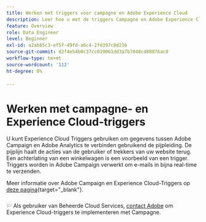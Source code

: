 ```yaml
---
title: Werken met triggers voor campagne en Adobe Experience Cloud
description: Leer hoe u met de triggers Campagne en Adobe Experience Cloud werkt
feature: Overview
role: Data Engineer
level: Beginner
exl-id: a2ab85c3-ef5f-49fd-a6c4-2fd397c8d21b
source-git-commit: d2f4e54b0c37cc019061dd3a7b7048cd80876ac0
workflow-type: tm+mt
source-wordcount: '112'
ht-degree: 0%

---
```


# Werken met campagne- en Experience Cloud-triggers

U kunt Experience Cloud Triggers gebruiken om gegevens tussen Adobe Campaign en Adobe Analytics te verbinden gebruikend de pijpleiding. De pijplijn haalt de acties van de gebruiker of trekkers van uw website terug. Een achterlating van een winkelwagen is een voorbeeld van een trigger. Triggers worden in Adobe Campaign verwerkt om e-mails in bijna real-time te verzenden.

Meer informatie over Adobe Campaign en Experience Cloud-Triggers op [deze pagina](https://experienceleague.adobe.com/docs/campaign-classic/using/integrating-with-adobe-experience-cloud/experience-triggers/about-triggers.html){target=&quot;_blank&quot;}.

![](../assets/do-not-localize/speech.png)   Als gebruiker van Beheerde Cloud Services, [contact Adobe](../start/campaign-faq.md#support) om Experience Cloud-triggers te implementeren met Campagne.
